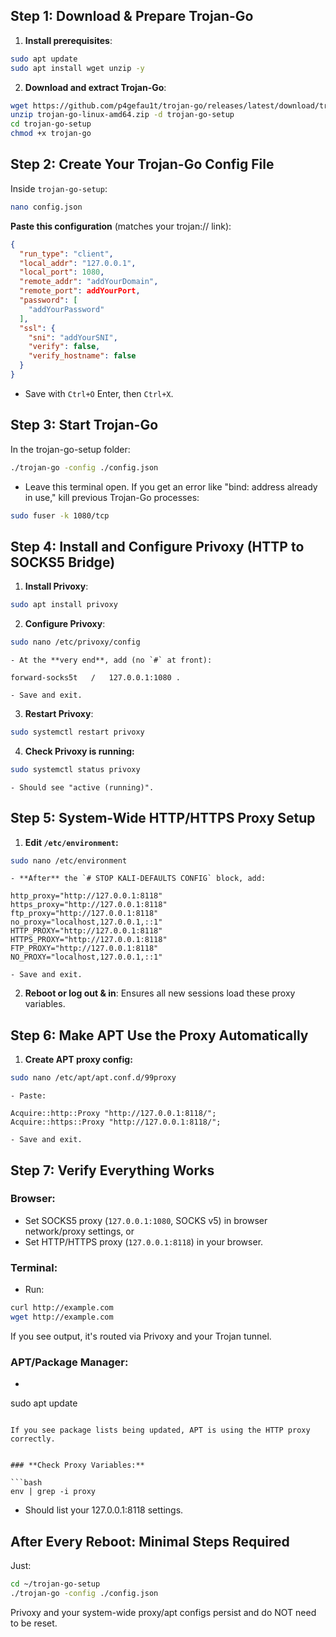## **Step 1: Download \& Prepare Trojan-Go**

1. **Install prerequisites**:

```bash
sudo apt update
sudo apt install wget unzip -y
```

2. **Download and extract Trojan-Go**:

```bash
wget https://github.com/p4gefau1t/trojan-go/releases/latest/download/trojan-go-linux-amd64.zip
unzip trojan-go-linux-amd64.zip -d trojan-go-setup
cd trojan-go-setup
chmod +x trojan-go
```


## **Step 2: Create Your Trojan-Go Config File**

Inside `trojan-go-setup`:

```bash
nano config.json
```

**Paste this configuration** (matches your trojan:// link):

```json
{
  "run_type": "client",
  "local_addr": "127.0.0.1",
  "local_port": 1080,
  "remote_addr": "addYourDomain",
  "remote_port": addYourPort,
  "password": [
    "addYourPassword"
  ],
  "ssl": {
    "sni": "addYourSNI",
    "verify": false,
    "verify_hostname": false
  }
}
```

- Save with `Ctrl+O` Enter, then `Ctrl+X`.


## **Step 3: Start Trojan-Go**

In the trojan-go-setup folder:

```bash
./trojan-go -config ./config.json
```

- Leave this terminal open. If you get an error like "bind: address already in use," kill previous Trojan-Go processes:

```bash
sudo fuser -k 1080/tcp
```


## **Step 4: Install and Configure Privoxy (HTTP to SOCKS5 Bridge)**

1. **Install Privoxy**:

```bash
sudo apt install privoxy
```

2. **Configure Privoxy**:

```bash
sudo nano /etc/privoxy/config
```

    - At the **very end**, add (no `#` at front):

```
forward-socks5t   /   127.0.0.1:1080 .
```

    - Save and exit.
3. **Restart Privoxy**:

```bash
sudo systemctl restart privoxy
```

4. **Check Privoxy is running:**

```bash
sudo systemctl status privoxy
```

    - Should see "active (running)".

## **Step 5: System-Wide HTTP/HTTPS Proxy Setup**

1. **Edit `/etc/environment`:**

```bash
sudo nano /etc/environment
```

    - **After** the `# STOP KALI-DEFAULTS CONFIG` block, add:

```
http_proxy="http://127.0.0.1:8118"
https_proxy="http://127.0.0.1:8118"
ftp_proxy="http://127.0.0.1:8118"
no_proxy="localhost,127.0.0.1,::1"
HTTP_PROXY="http://127.0.0.1:8118"
HTTPS_PROXY="http://127.0.0.1:8118"
FTP_PROXY="http://127.0.0.1:8118"
NO_PROXY="localhost,127.0.0.1,::1"
```

    - Save and exit.
2. **Reboot or log out \& in**:
Ensures all new sessions load these proxy variables.

## **Step 6: Make APT Use the Proxy Automatically**

1. **Create APT proxy config:**

```bash
sudo nano /etc/apt/apt.conf.d/99proxy
```

    - Paste:

```
Acquire::http::Proxy "http://127.0.0.1:8118/";
Acquire::https::Proxy "http://127.0.0.1:8118/";
```

    - Save and exit.

## **Step 7: Verify Everything Works**

### **Browser:**

- Set SOCKS5 proxy (`127.0.0.1:1080`, SOCKS v5) in browser network/proxy settings, or
- Set HTTP/HTTPS proxy (`127.0.0.1:8118`) in your browser.


### **Terminal:**

- Run:

```bash
curl http://example.com
wget http://example.com
```

If you see output, it's routed via Privoxy and your Trojan tunnel.


### **APT/Package Manager:**

- ```bash
sudo apt update
```

If you see package lists being updated, APT is using the HTTP proxy correctly.


### **Check Proxy Variables:**

```bash
env | grep -i proxy
```

- Should list your 127.0.0.1:8118 settings.


## **After Every Reboot: Minimal Steps Required**

Just:

```bash
cd ~/trojan-go-setup
./trojan-go -config ./config.json
```

Privoxy and your system-wide proxy/apt configs persist and do NOT need to be reset.
